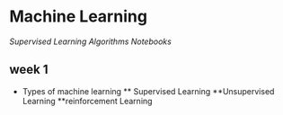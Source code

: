 # Machine Learning 

_*Supervised Learning Algorithms Notebooks*_

## week 1
* Types of machine learning
  ** Supervised Learning
  **Unsupervised Learning
  **reinforcement Learning

